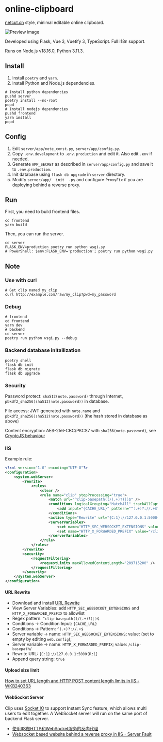 # online-clipboard

[netcut.cn](https://netcut.cn) style, minimal editable online clipboard.

![Preview image](https://github.com/Young-Lord/online-clipboard/assets/51789698/5178dc37-e64e-4bb1-81a0-b3c59ff42805)

Developed using Flask, Vue 3, Vuetify 3, TypeScript. Full i18n support.

Runs on Node.js v18.16.0, Python 3.11.3.

## Install

1. Install `poetry` and `yarn`.
2. Install Python and Node.js dependencies.

```shell
# Install python dependencies
pushd server
poetry install --no-root
popd
# Install nodejs dependencies
pushd frontend
yarn install
popd
```

## Config

1. Edit `server/app/note_const.py`, `server/app/config.py`.
2. Copy `.env.development` to `.env.production` and edit it. Also edit `.env` if needed.
3. Generate `APP_SECRET` as described in `server/app/config.py` and save it to `.env.production`.
4. Init database using `flask db upgrade` in `server` directory.
5. Modify `server/app/__init__.py` and configure `ProxyFix` if you are deploying behind a reverse proxy.

## Run

First, you need to build frontend files.

```shell
cd frontend
yarn build
```

Then, you can run the server.

```shell
cd server
FLASK_ENV=production poetry run python wsgi.py
# PowerShell: $env:FLASK_ENV='production'; poetry run python wsgi.py
```

## Note

### Use with curl

```shell
# Get clip named my_clip
curl http://example.com/raw/my_clip?pwd=my_password
```

### Debug

```shell
# frontend
cd frontend
yarn dev
# backend
cd server
poetry run python wsgi.py --debug
```

### Backend database initailization

```shell
poetry shell
flask db init
flask db migrate
flask db upgrade
```

### Security

Password protect: `sha512(note.password)` through Internet, `pbkdf2_sha256(sha512(note.password))` in database.

File access: JWT generated with `note.name` and `pbkdf2_sha256(sha512(note.password))` (the hash stored in database as above)

Content encryption: AES-256-CBC/PKCS7 with `sha256(note.password)`, see [CryptoJS behaviour](https://stackoverflow.com/a/64802091)

### IIS

Example rule:

```xml
<?xml version="1.0" encoding="UTF-8"?> 
<configuration>
    <system.webServer>
        <rewrite>
            <rules>
                <clear />
                <rule name="clip" stopProcessing="true">
                    <match url="^clip-basepath((/(.+)?)|)$" />
                    <conditions logicalGrouping="MatchAll" trackAllCaptures="false">
                        <add input="{CACHE_URL}" pattern="^(.+)?://.+$" />
                    </conditions>
                    <action type="Rewrite" url="{C:1}://127.0.0.1:5000{R:1}" />
                    <serverVariables>
                        <set name="HTTP_SEC_WEBSOCKET_EXTENSIONS" value="" />
                        <set name="HTTP_X_FORWARDED_PREFIX" value="/clip-basepath/" />
                    </serverVariables>
                </rule>
            </rules>
        </rewrite>
        <security>
            <requestFiltering>
                <requestLimits maxAllowedContentLength="209715200" />
            </requestFiltering>
        </security>
    </system.webServer>
</configuration>
```

#### URL Rewrite

- Download and install [URL Rewrite](https://www.iis.net/downloads/microsoft/url-rewrite)
- View Server Variables: add `HTTP_SEC_WEBSOCKET_EXTENSIONS` and `HTTP_X_FORWARDED_PREFIX` to allowlist
- Regex pattern: `^clip-basepath((/(.+)?)|)$`
- Conditions -> Condition Input: `{CACHE_URL}`
- Conditions -> Pattern: `^(.+)?://.+$`
- Server variable -> name: `HTTP_SEC_WEBSOCKET_EXTENSIONS`; value: (set to empty by editing `web.config`);
- Server variable -> name: `HTTP_X_FORWARDED_PREFIX`; value: `/clip-basepath/`
- Rewrite URL: `{C:1}://127.0.0.1:5000{R:1}`
- Append query string: `true`

#### Upload size limit

[How to set URL length and HTTP POST content length limits in IIS - WKB240363](https://support.waters.com/KB_Inf/NuGenesis/WKB240363_How_to_set_URL_length_and_HTTP_POST_content_length_limits_in_IIS)

#### WebSocket Server

Clip uses [Socket.IO](https://socket.io/) to support Instant Sync feature, which allows multi users to edit together. A WebSocket server will run on the same port of backend Flask server.

- [使用IIS做HTTP和WebSocket服务的反向代理](https://web.archive.org/web/20190406124734/https://imxieyi.com/2017/11/17/%E4%BD%BF%E7%94%A8iis%E5%81%9Ahttp%E5%92%8Cwebsocket%E6%9C%8D%E5%8A%A1%E7%9A%84%E5%8F%8D%E5%90%91%E4%BB%A3%E7%90%86/)
- [Websocket based website behind a reverse proxy in IIS - Server Fault](https://serverfault.com/a/1038787)
